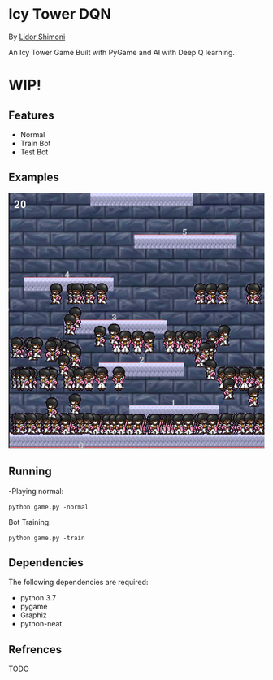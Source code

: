 # Icy Tower DQN
By [Lidor Shimoni](https://github.com/lidorshimoni)

An Icy Tower Game Built with PyGame and AI with Deep Q learning.

# WIP!

## Features
* Normal
* Train Bot
* Test Bot




## Examples
![Bot Training](imgs/demo.png "ScreenShot")




## Running

-Playing normal:


```
python game.py -normal
```

Bot Training:


```
python game.py -train
```


## Dependencies
The following dependencies are required:
* python 3.7
* pygame
* Graphiz
* python-neat 

 ## Refrences 
 TODO
